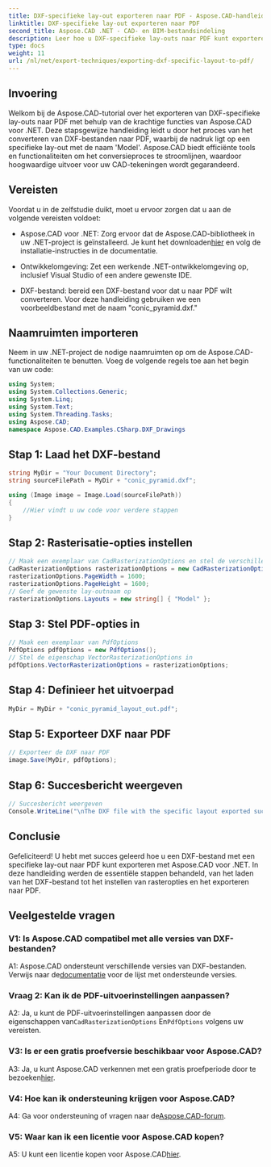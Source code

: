 ```yaml
---
title: DXF-specifieke lay-out exporteren naar PDF - Aspose.CAD-handleiding
linktitle: DXF-specifieke lay-out exporteren naar PDF
second_title: Aspose.CAD .NET - CAD- en BIM-bestandsindeling
description: Leer hoe u DXF-specifieke lay-outs naar PDF kunt exporteren met Aspose.CAD voor .NET. Volg onze stapsgewijze handleiding voor efficiënte en hoogwaardige conversies.
type: docs
weight: 11
url: /nl/net/export-techniques/exporting-dxf-specific-layout-to-pdf/
---
```

## Invoering

Welkom bij de Aspose.CAD-tutorial over het exporteren van DXF-specifieke lay-outs naar PDF met behulp van de krachtige functies van Aspose.CAD voor .NET. Deze stapsgewijze handleiding leidt u door het proces van het converteren van DXF-bestanden naar PDF, waarbij de nadruk ligt op een specifieke lay-out met de naam 'Model'. Aspose.CAD biedt efficiënte tools en functionaliteiten om het conversieproces te stroomlijnen, waardoor hoogwaardige uitvoer voor uw CAD-tekeningen wordt gegarandeerd.

## Vereisten

Voordat u in de zelfstudie duikt, moet u ervoor zorgen dat u aan de volgende vereisten voldoet:

- Aspose.CAD voor .NET: Zorg ervoor dat de Aspose.CAD-bibliotheek in uw .NET-project is geïnstalleerd. Je kunt het downloaden[hier](https://releases.aspose.com/cad/net/) en volg de installatie-instructies in de documentatie.

- Ontwikkelomgeving: Zet een werkende .NET-ontwikkelomgeving op, inclusief Visual Studio of een andere gewenste IDE.

- DXF-bestand: bereid een DXF-bestand voor dat u naar PDF wilt converteren. Voor deze handleiding gebruiken we een voorbeeldbestand met de naam "conic_pyramid.dxf."

## Naamruimten importeren

Neem in uw .NET-project de nodige naamruimten op om de Aspose.CAD-functionaliteiten te benutten. Voeg de volgende regels toe aan het begin van uw code:

```csharp
using System;
using System.Collections.Generic;
using System.Linq;
using System.Text;
using System.Threading.Tasks;
using Aspose.CAD;
namespace Aspose.CAD.Examples.CSharp.DXF_Drawings

```

## Stap 1: Laad het DXF-bestand

```csharp
string MyDir = "Your Document Directory";
string sourceFilePath = MyDir + "conic_pyramid.dxf";

using (Image image = Image.Load(sourceFilePath))
{
    //Hier vindt u uw code voor verdere stappen
}
```

## Stap 2: Rasterisatie-opties instellen

```csharp
// Maak een exemplaar van CadRasterizationOptions en stel de verschillende eigenschappen ervan in
CadRasterizationOptions rasterizationOptions = new CadRasterizationOptions();
rasterizationOptions.PageWidth = 1600;
rasterizationOptions.PageHeight = 1600;
// Geef de gewenste lay-outnaam op
rasterizationOptions.Layouts = new string[] { "Model" };
```

## Stap 3: Stel PDF-opties in

```csharp
// Maak een exemplaar van PdfOptions
PdfOptions pdfOptions = new PdfOptions();
// Stel de eigenschap VectorRasterizationOptions in
pdfOptions.VectorRasterizationOptions = rasterizationOptions;
```

## Stap 4: Definieer het uitvoerpad

```csharp
MyDir = MyDir + "conic_pyramid_layout_out.pdf";
```

## Stap 5: Exporteer DXF naar PDF

```csharp
// Exporteer de DXF naar PDF
image.Save(MyDir, pdfOptions);
```

## Stap 6: Succesbericht weergeven

```csharp
// Succesbericht weergeven
Console.WriteLine("\nThe DXF file with the specific layout exported successfully to PDF.\nFile saved at " + MyDir);
```

## Conclusie

Gefeliciteerd! U hebt met succes geleerd hoe u een DXF-bestand met een specifieke lay-out naar PDF kunt exporteren met Aspose.CAD voor .NET. In deze handleiding werden de essentiële stappen behandeld, van het laden van het DXF-bestand tot het instellen van rasteropties en het exporteren naar PDF.

## Veelgestelde vragen

### V1: Is Aspose.CAD compatibel met alle versies van DXF-bestanden?

 A1: Aspose.CAD ondersteunt verschillende versies van DXF-bestanden. Verwijs naar de[documentatie](https://reference.aspose.com/cad/net/) voor de lijst met ondersteunde versies.

### Vraag 2: Kan ik de PDF-uitvoerinstellingen aanpassen?

A2: Ja, u kunt de PDF-uitvoerinstellingen aanpassen door de eigenschappen van`CadRasterizationOptions` En`PdfOptions` volgens uw vereisten.

### V3: Is er een gratis proefversie beschikbaar voor Aspose.CAD?

 A3: Ja, u kunt Aspose.CAD verkennen met een gratis proefperiode door te bezoeken[hier](https://releases.aspose.com/).

### V4: Hoe kan ik ondersteuning krijgen voor Aspose.CAD?

 A4: Ga voor ondersteuning of vragen naar de[Aspose.CAD-forum](https://forum.aspose.com/c/cad/19).

### V5: Waar kan ik een licentie voor Aspose.CAD kopen?

 A5: U kunt een licentie kopen voor Aspose.CAD[hier](https://purchase.aspose.com/buy).